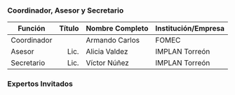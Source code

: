 
### Coordinador, Asesor y Secretario

Función     | Título | Nombre Completo          | Institución/Empresa
------------|-------:|--------------------------|---------------------
Coordinador |        | Armando Carlos           | FOMEC
Asesor      |  Lic.  | Alicia Valdez            | IMPLAN Torreón
Secretario  |  Lic.  | Víctor Núñez             | IMPLAN Torreón


### Expertos Invitados
